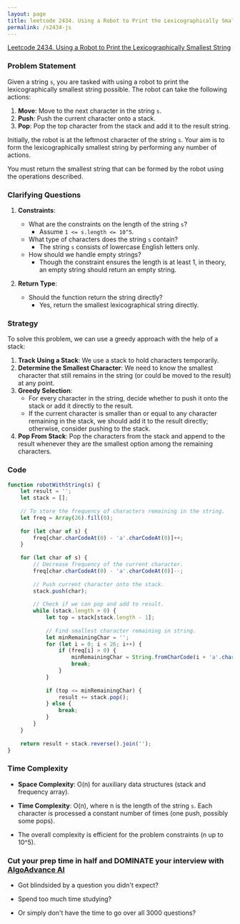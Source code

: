 ```yaml
---
layout: page
title: leetcode 2434. Using a Robot to Print the Lexicographically Smallest String
permalink: /s2434-js
---
```

[Leetcode 2434. Using a Robot to Print the Lexicographically Smallest String](https://algoadvance.github.io/algoadvance/l2434)
### Problem Statement

Given a string `s`, you are tasked with using a robot to print the lexicographically smallest string possible. The robot can take the following actions:

1. **Move**: Move to the next character in the string `s`.
2. **Push**: Push the current character onto a stack.
3. **Pop**: Pop the top character from the stack and add it to the result string.

Initially, the robot is at the leftmost character of the string `s`. Your aim is to form the lexicographically smallest string by performing any number of actions. 

You must return the smallest string that can be formed by the robot using the operations described.

### Clarifying Questions

1. **Constraints**:
   - What are the constraints on the length of the string `s`?
     - Assume `1 <= s.length <= 10^5`.
   - What type of characters does the string `s` contain?
     - The string `s` consists of lowercase English letters only.
   - How should we handle empty strings?
     - Though the constraint ensures the length is at least 1, in theory, an empty string should return an empty string.
  
2. **Return Type**:
    - Should the function return the string directly?
      - Yes, return the smallest lexicographical string directly.

### Strategy

To solve this problem, we can use a greedy approach with the help of a stack:

1. **Track Using a Stack**: We use a stack to hold characters temporarily.
2. **Determine the Smallest Character**: We need to know the smallest character that still remains in the string (or could be moved to the result) at any point. 
3. **Greedy Selection**:
   - For every character in the string, decide whether to push it onto the stack or add it directly to the result.
   - If the current character is smaller than or equal to any character remaining in the stack, we should add it to the result directly; otherwise, consider pushing to the stack.
4. **Pop From Stack**: Pop the characters from the stack and append to the result whenever they are the smallest option among the remaining characters.

### Code

```javascript
function robotWithString(s) {
    let result = '';
    let stack = [];
    
    // To store the frequency of characters remaining in the string.
    let freq = Array(26).fill(0);
    
    for (let char of s) {
        freq[char.charCodeAt(0) - 'a'.charCodeAt(0)]++;
    }
    
    for (let char of s) {
        // Decrease frequency of the current character.
        freq[char.charCodeAt(0) - 'a'.charCodeAt(0)]--;
        
        // Push current character onto the stack.
        stack.push(char);
        
        // Check if we can pop and add to result.
        while (stack.length > 0) {
            let top = stack[stack.length - 1];
            
            // Find smallest character remaining in string.
            let minRemainingChar = '';
            for (let i = 0; i < 26; i++) {
                if (freq[i] > 0) {
                    minRemainingChar = String.fromCharCode(i + 'a'.charCodeAt(0));
                    break;
                }
            }
            
            if (top <= minRemainingChar) {
                result += stack.pop();
            } else {
                break;
            }
        }
    }
    
    return result + stack.reverse().join('');
}
```

### Time Complexity

- **Space Complexity**: O(n) for auxiliary data structures (stack and frequency array).
- **Time Complexity**: O(n), where n is the length of the string `s`. Each character is processed a constant number of times (one push, possibly some pops).

- The overall complexity is efficient for the problem constraints (n up to 10^5).


### Cut your prep time in half and DOMINATE your interview with [AlgoAdvance AI](https://algoAdvance.com)

- Got blindsided by a question you didn't expect?

- Spend too much time studying?

- Or simply don't have the time to go over all 3000 questions?

